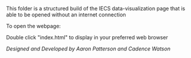 This folder is a structured build of the IECS data-visualization 
page that is able to be opened without an internet connection



To open the webpage:

Double click  "index.html" to display in your preferred web browser



*Designed and Developed by Aaron Patterson and Cadence Watson*